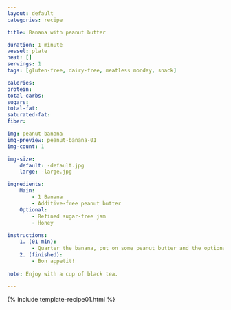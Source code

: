 ```yaml
---
layout: default
categories: recipe

title: Banana with peanut butter

duration: 1 minute
vessel: plate
heat: []
servings: 1
tags: [gluten-free, dairy-free, meatless monday, snack]

calories: 
protein: 
total-carbs: 
sugars: 
total-fat:
saturated-fat: 
fiber: 

img: peanut-banana
img-preview: peanut-banana-01
img-count: 1

img-size:
    default: -default.jpg
    large: -large.jpg

ingredients:
    Main:
        - 1 Banana
        - Additive-free peanut butter
    Optional:
        - Refined sugar-free jam
        - Honey
        
instructions:
    1. (01 min): 
        - Quarter the banana, put on some peanut butter and the optional jam or honey.
    2. (finished): 
        - Bon appetit!
  
note: Enjoy with a cup of black tea. 

---
```



{% include template-recipe01.html %}


